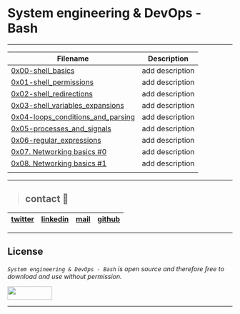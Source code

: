 # System engineering & DevOps - Bash
---
| **Filename** | **Description** |
|---|---|
| [0x00-shell_basics](https://github.com/ricardo1470/holberton-system_engineering-devops/tree/master/0x00-shell_basics) | add description  |
| [0x01-shell_permissions](https://github.com/ricardo1470/holberton-system_engineering-devops/tree/master/0x01-shell_permissions) | add description  |
| [0x02-shell_redirections](https://github.com/ricardo1470/holberton-system_engineering-devops/tree/master/0x02-shell_redirections) | add description  |
| [0x03-shell_variables_expansions](https://github.com/ricardo1470/holberton-system_engineering-devops/tree/master/0x03-shell_variables_expansions) | add description  |
| [0x04-loops_conditions_and_parsing](https://github.com/ricardo1470/holberton-system_engineering-devops/tree/master/0x04-loops_conditions_and_parsing) | add description  |
| [0x05-processes_and_signals](https://github.com/ricardo1470/holberton-system_engineering-devops/tree/master/0x05-processes_and_signals) | add description  |
| [0x06-regular_expressions](https://github.com/ricardo1470/holberton-system_engineering-devops/tree/master/0x06-regular_expressions) | add description  |
| [0x07. Networking basics #0](https://github.com/ricardo1470/holberton-system_engineering-devops/tree/master/0x07-networking_basics) | add description  |
| [0x08. Networking basics #1](https://github.com/ricardo1470/holberton-system_engineering-devops/tree/master/0x08-networking_basics_2) | add description  |
|   |   |

---
> ## contact 💬

| [twitter](https://twitter.com/RICARDO1470) | [linkedin](https://www.linkedin.com/in/ricardo-alfonso-camayo/) | [mail](1466@holbertonschool.com) | [github](https://github.com/ricardo1470/README/blob/master/README.md) |
|---|---|---|---|

---

## License
*`System engineering & DevOps - Bash` is open source and therefore free to download and use without permission.*

<a href="url"><img src="https://www.holbertonschool.com/holberton-logo.png" align="middle" width="100" height="30"></a>

---
